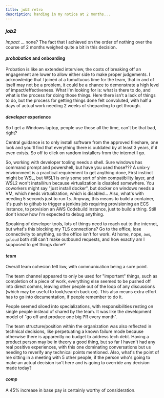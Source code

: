 ```yaml
---
title: job2 retro
description: handing in my notice at 2 months...
---
```


### _job2_

_Impact_ ... none?
The fact that I achieved on the order of nothing over the course of 2 months
weighed quite a bit in this decision.

#### _probabation_ and onboarding

Probation is like an extended interview,
the costs of breaking off an engagement are lower to allow either side to make proper judgements.
I acknowledge that I joined at a tumultuous time for the team,
that in and of itself may not be a problem,
it could be a chance to demonstrate a high level of impact/effectiveness.
What I'm looking for is:
what is there to do, and what is the process for doing those things.
Here there isn't a lack of things to do,
but the process for getting things done felt convoluted,
with half a days of actual work needing 2 weeks of sheparding to get through.

#### _developer_ experience

So I get a Windows laptop,
people use those all the time,
can't be that bad, right?

Central guidance is to only install software from the approved fileshare,
one look and you'll find that everything there is outdated by at least 3 years,
if it even exists.
So off to click on random installers from the internet I go.

So, working with developer tooling needs a shell.
Sure windows has command prompt and powershell,
but have you used those???
A unix-y environment is a practical requirement to get anything done,
First instinct might be WSL,
but WSL1 is only some sort of shim compatibility layer,
and WSL2 won't install/run because virtualization is disabled somewhere.
You coworkers might say "just install docker",
but docker on windows needs a VM, which needs virtualization, which is disabled...
Also, what's with needing 5 seconds just to run `ls`.
Anyway, this means to build a container,
it's push to github to trigger a jenkins job requiring provisioning an ECS instance,
to provision an AWS Codebuild instance,
just to build a thing.
Still don't know how I'm expected to debug anything.

Speaking of developer tools,
lots of things need to reach out to the internet,
but what's this blocking my TLS connections?
Go to the office, lose connectivity to anything, so the office isn't for work.
At home, nope, `aws`, `gcloud` both still can't make outbound requests,
and how exactly am I supposed to get things done?

#### _team_

Overall team cohesion felt low,
with communication being a sore point.

The team channel appeared to only be used for "important" things,
such as completion of a piece of work,
everything else seemed to be pushed off into direct comms,
leaving other people out of the loop of any discussions (which may be useful to look/search back on).
This also means extra effort has to go into documentation,
if people remember to do it.

People seemed siloed into specializations,
with responsibilities resting on single people instead of shared by the team.
It was like the development model of "go off and produce one big PR every month".

The team structure/position within the organization was also reflected in technical decisions,
like perpetuating a known failure mode because otherwise there is apparently no budget to address tech debt.
Having a product person may be in theory a good thing,
but so far I haven't had any real positive experiences,
with this one dominating conversations but us needing to reverify any technical points mentioned.
Also, what's the point of me sitting in a meeting with 5 other people,
if the person who's going to make an actual decision isn't here and is going to override any decision made today?

#### _comp_

A 45% increase in base pay is certainly worthy of consideration.
